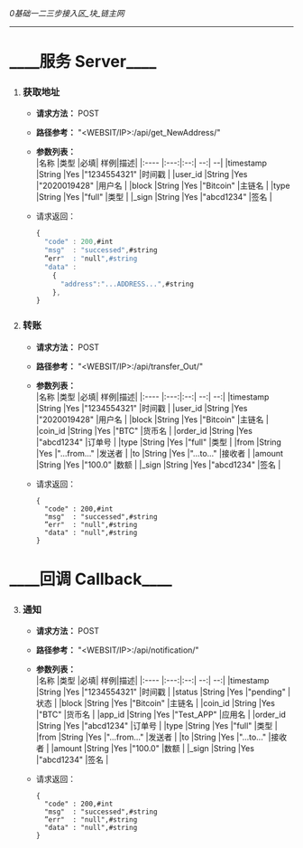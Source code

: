 _0基础一二三步接入区\_块\_链主网_
***
\_\_\_\_服务 Server\_\_\_\_
====

1. ### 获取地址  
    + **请求方法：**   POST  
    + **路径参考：**   "<WEBSIT/IP>:<PORT>/api/get_NewAddress/"  
    + **参数列表：**  
      |名称  |类型  |必填| 样例|描述|
      |:---- |:---:|:--:| --:| --|
      |timestamp  |String |Yes  |"1234554321" |时间戳  |
      |user_id    |String |Yes  |"2020019428" |用户名  |
      |block      |String |Yes  |"Bitcoin"    |主链名  |
      |type       |String |Yes  |"full"       |类型    |
      |\_sign     |String |Yes  |"abcd1234"   |签名    |

    + 请求返回：  
        ```javascript
        {
          "code" : 200,#int
          "msg"  : "successed",#string
          ”err"  : "null",#string
          "data" :
            {
              "address":"...ADDRESS...",#string
            },
        }
        ```

2. ### 转账  
    + **请求方法：**   POST  
    + **路径参考：**   "<WEBSIT/IP>:<PORT>/api/transfer_Out/"  
    + **参数列表：**  
      |名称  |类型  |必填| 样例|描述|
      |:---- |:---:|:--:| --:| --:|
      |timestamp  |String |Yes  |"1234554321" |时间戳  |
      |user_id    |String |Yes  |"2020019428" |用户名  |
      |block      |String |Yes  |"Bitcoin"    |主链名  |
      |coin_id    |String |Yes  |"BTC"        |货币名  |
      |order_id   |String |Yes  |"abcd1234"   |订单号  |
      |type       |String |Yes  |"full"       |类型    |
      |from       |String |Yes  |"...from..." |发送者  |
      |to         |String |Yes  |"...to..."   |接收者  |
      |amount     |String |Yes  |"100.0"      |数额    |
      |\_sign     |String |Yes  |"abcd1234"   |签名    |

    + 请求返回：  
        ```
        {
          "code" : 200,#int
          "msg"  : "successed",#string
          ”err"  : "null",#string
          "data" : "null",#string
        }
        ```

\_\_\_\_回调 Callback\_\_\_\_
====

3. ### 通知  
    + **请求方法：**   POST  
    + **路径参考：**   "<WEBSIT/IP>:<PORT>/api/notification/"  
    + **参数列表：**  
      |名称  |类型  |必填| 样例|描述|
      |:---- |:---:|:--:| --:| --:|
      |timestamp  |String |Yes  |"1234554321" |时间戳 |
      |status     |String |Yes  |"pending"    |状态   |
      |block      |String |Yes  |"Bitcoin"    |主链名 |
      |coin_id    |String |Yes  |"BTC"        |货币名 |
      |app_id     |String |Yes  |"Test_APP"   |应用名 |
      |order_id   |String |Yes  |"abcd1234"   |订单号 |
      |type       |String |Yes  |"full"       |类型   |
      |from       |String |Yes  |"...from..." |发送者 |
      |to         |String |Yes  |"...to..."   |接收者 |
      |amount     |String |Yes  |"100.0"      |数额   |
      |\_sign     |String |Yes  |"abcd1234"   |签名   |

    + 请求返回：  
        ```
        {
          "code" : 200,#int
          "msg"  : "successed",#string
          ”err"  : "null",#string
          "data" : "null",#string
        }
        ```
